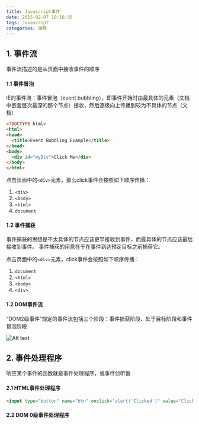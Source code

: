 ```yaml
---
title: Javascript事件
date: 2015-02-07 10:16:30
tags: Javascript
categories: 编程
---
```


## 1. 事件流
事件流描述的是从页面中接收事件的顺序

#### 1.1 事件冒泡
IE的事件流：事件冒泡（event bubbling），即事件开始时由最具体的元素（文档中嵌套层次最深的那个节点）接收，然后逐级向上传播到较为不具体的节点（文档）

```html
<!DOCTYPE html>
<html>
<head>
  <title>Event Bubbling Example</title>
</head>
<body>
  <div id="myDiv">Click Me</div>
</body>
</html>
```
点击页面中的`<div>`元素，那么click事件会按照如下顺序传播：
1. `<div>`
2. `<body>`
3. `<html>`
4. `document`

#### 1.2 事件捕获
事件捕获的思想是不太具体的节点应该更早接收到事件，而最具体的节点应该最后接收到事件。
事件捕获的用意在于在事件到达预定目标之前捕获它。

点击页面中的`<div>`元素，click事件会按照如下顺序传播：
1. `document`
2. `<html>`
3. `<body>`
4. `<div>`

#### 1.2 DOM事件流
“DOM2级事件”规定的事件流包括三个阶段：事件捕获阶段、处于目标阶段和事件冒泡阶段

![Alt text](http://img1.zsgjs.com/upfile/file/2016/0615/7644326177bdc141c1b2b85d4575d528.png)

## 2. 事件处理程序
响应某个事件的函数就是事件处理程序，或事件侦听器

#### 2.1 HTML事件处理程序
```html
<input type="button" name="btn" onclick="alert('Clicked')" value="Click Me" />
```

#### 2.2 DOM 0级事件处理程序
